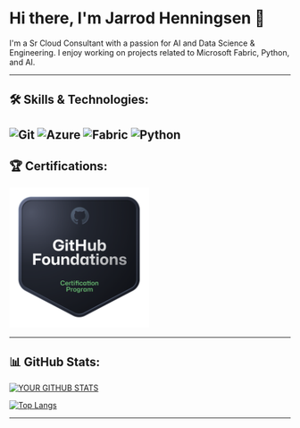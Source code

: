 # Hi there, I'm Jarrod Henningsen 👋

I'm a Sr Cloud Consultant with a passion for AI and Data Science & Engineering. I enjoy working on projects related to Microsoft Fabric, Python, and AI.

---

## 🛠️ Skills & Technologies:

![Git](https://img.shields.io/badge/Git-F05032?style=for-the-badge&logo=git&logoColor=white)
![Azure](https://img.shields.io/badge/Azure-0078D4?style=for-the-badge&logo=microsoftazure&logoColor=white)
![Fabric](https://img.shields.io/badge/Fabric-0F4C5F?style=for-the-badge&logo=microsoftfabric&logoColor=white)
![Python](https://img.shields.io/badge/Python-3776AB?style=for-the-badge&logo=python&logoColor=white)
---

## 🏆 Certifications:

<a href="https://www.credly.com/badges/e0b47370-5019-49d6-9247-32983dfb83d2/public_url" target="_blank">
  <img src="https://github.com/jhenningsen-incycle/jhenningsen-incycle/blob/main/github-foundations.png?raw=true" alt="GitHub Foundations Certification" width="250"/>
</a>

---

## 📊 GitHub Stats:

[![YOUR GITHUB STATS](https://github-readme-stats.vercel.app/api?username=jhenningsen-incycle&show_icons=true&theme=radical)](https://github.com/anuraghazra/github-readme-stats)

[![Top Langs](https://github-readme-stats.vercel.app/api/top-langs/?username=jhenningsen-incycle&layout=compact&theme=radical)](https://github.com/anuraghazra/github-readme-stats)

---
